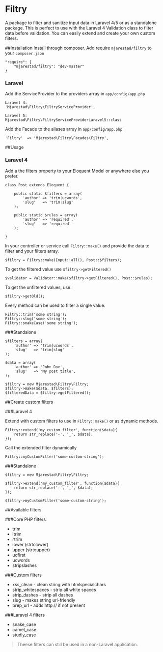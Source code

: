 Filtry
==============

A package to filter and sanitize input data in Laravel 4/5 or as a standalone package.
This is perfect to use with the Laravel 4 Validation class to filter data before validation.
You can easily extend and create your own custom filters.

##Installation
Install through composer. Add require `mjarestad/filtry` to your `composer.json`

    "require": {
        "mjarestad/filtry": "dev-master"
    }
    
### Laravel

Add the ServiceProvider to the providers array in `app/config/app.php`

    Laravel 4:
    'Mjarestad\Filtry\FiltryServiceProvider',

    Laravel 5:
    Mjarestad\Filtry\FiltryServiceProviderLaravel5::class

Add the Facade to the aliases array in `app/config/app.php`

    'Filtry'  => 'Mjarestad\Filtry\Facades\Filtry',

##Usage

### Laravel 4

Add a the filters property to your Eloquent Model or anywhere else you prefer.

    class Post extends Eloquent {
    
        public static $filters = array(
            'author' => 'trim|ucwords',
            'slug'   => 'trim|slug'
        );
        
        public static $rules = array(
            'author' => 'required',
            'slug'   => 'required'
        );
        
    }
    
In your controller or service call `Filtry::make()` and provide the data to filter and your filters array.

    $filtry = Filtry::make(Input::all(), Post::$filters);
    
To get the filtered value use `$filtry->getFiltered()`

    $validator = Validator::make($filtry->getFiltered(), Post::$rules);
    
To get the unfiltered values, use:

    $filtry->getOld();
    
Every method can be used to filter a single value.

    Filtry::trim('some string');
    Filtry::slug('some string');
    Filtry::snakeCase('some string');
    
###Standalone

    $filters = array(
        'author' => 'trim|ucwords',
        'slug'   => 'trim|slug'
    );
    
    $data = array(
        'author' => 'John Doe',
        'slug'   => 'My post title',
    );
    
    $filtry = new Mjarestad\Filtry\Filtry;
    $filtry->make($data, $filters);
    $filteredData = $filtry->getFiltered();
    
##Create custom filters

###Laravel 4

Extend with custom filters to use in `Filtry::make()` or as dynamic methods.

    Filtry::extend('my_custom_filter', function($data){
        return str_replace('-', '_', $data);
    });
    
Call the extended filter dynamically

    Filtry::myCustomFilter('some-custom-string');

###Standalone

    $filtry = new Mjarestad\Filtry\Filtry;

    $filtry->extend('my_custom_filter', function($data){
        return str_replace('-', '_', $data);
    });

    $filtry->myCustomFilter('some-custom-string');
    
##Available filters

###Core PHP filters

* trim
* ltrim
* rtrim
* lower (strtolower)
* upper (strtoupper)
* ucfirst
* ucwords
* stripslashes

###Custom filters

* xss_clean - clean string with htmlspecialchars
* strip_whitespaces - strip all white spaces
* strip_dashes - strip all dashes
* slug - makes string url-friendly
* prep_url - adds http:// if not present

###Laravel 4 filters

* snake_case
* camel_case
* studly_case

> Theese filters can still be used in a non-Laravel application.
